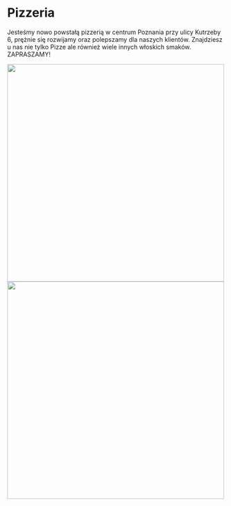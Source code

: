 # Pizzeria

Jesteśmy nowo powstałą pizzerią w centrum Poznania przy ulicy Kutrzeby 6, prężnie się rozwijamy oraz polepszamy dla naszych klientów.
Znajdziesz u nas nie tylko Pizze ale również wiele innych włoskich smaków. ZAPRASZAMY!

<img src = "IMG/IMG/fineas-anton-kC1-9Snr9hI-unsplash.jpg" width = 500> <img src = "IMG/IMG/jason-leung-poI7DelFiVA-unsplash.jpg" width = 500>

